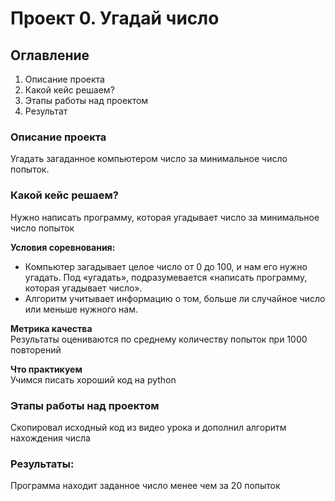 # Проект 0. Угадай число

## Оглавление  
1. Описание проекта
2. Какой кейс решаем?
3. Этапы работы над проектом
4. Результат

### Описание проекта    
Угадать загаданное компьютером число за минимальное число попыток.




### Какой кейс решаем?    
Нужно написать программу, которая угадывает число за минимальное число попыток

**Условия соревнования:**  
- Компьютер загадывает целое число от 0 до 100, и нам его нужно угадать. Под «угадать», подразумевается «написать программу, которая угадывает число».
- Алгоритм учитывает информацию о том, больше ли случайное число или меньше нужного нам.

**Метрика качества**     
Результаты оцениваются по среднему количеству попыток при 1000 повторений

**Что практикуем**     
Учимся писать хороший код на python


### Этапы работы над проектом  
Скопировал исходный код из видео урока и дополнил алгоритм нахождения числа




### Результаты:  
Программа находит заданное число менее чем за 20 попыток


